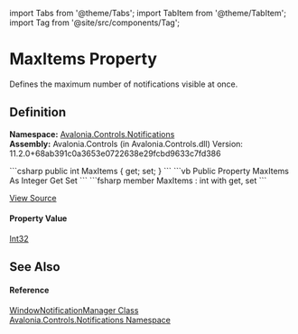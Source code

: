 import Tabs from '@theme/Tabs'; 
import TabItem from '@theme/TabItem'; 
import Tag from '@site/src/components/Tag'; 

# MaxItems Property


Defines the maximum number of notifications visible at once.



## Definition
**Namespace:** <a href="N_Avalonia_Controls_Notifications">Avalonia.Controls.Notifications</a>  
**Assembly:** Avalonia.Controls (in Avalonia.Controls.dll) Version: 11.2.0+68ab391c0a3653e0722638e29fcbd9633c7fd386

<Tabs groupId="api-code-preview">
<TabItem value="csharp" label="C#">
```csharp
public int MaxItems { get; set; }
```
</TabItem>
<TabItem value="vb" label="VB">
```vb
Public Property MaxItems As Integer
	Get
	Set
```
</TabItem>
<TabItem value="fsharp" label="F#">
```fsharp
member MaxItems : int with get, set
```
</TabItem>
</Tabs>



<a href="https://github.com/AvaloniaUI/Avalonia/tree/master/srcAvalonia.Controls/Notifications/WindowNotificationManager.cs#L50" title="View the source code">View Source</a>



#### Property Value
<a href="https://learn.microsoft.com/dotnet/api/system.int32" target="_blank" rel="noopener noreferrer">Int32</a>

## See Also


#### Reference
<a href="T_Avalonia_Controls_Notifications_WindowNotificationManager">WindowNotificationManager Class</a>  
<a href="N_Avalonia_Controls_Notifications">Avalonia.Controls.Notifications Namespace</a>  
